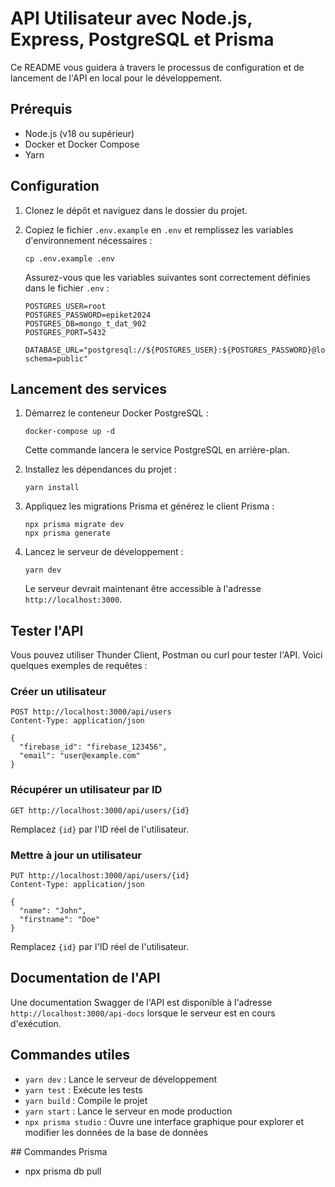 # API Utilisateur avec Node.js, Express, PostgreSQL et Prisma

Ce README vous guidera à travers le processus de configuration et de lancement de l'API en local pour le développement.

## Prérequis

- Node.js (v18 ou supérieur)
- Docker et Docker Compose
- Yarn 

## Configuration

1. Clonez le dépôt et naviguez dans le dossier du projet.

2. Copiez le fichier `.env.example` en `.env` et remplissez les variables d'environnement nécessaires :

   ```
   cp .env.example .env
   ```

   Assurez-vous que les variables suivantes sont correctement définies dans le fichier `.env` :

   ```
   POSTGRES_USER=root
   POSTGRES_PASSWORD=epiket2024
   POSTGRES_DB=mongo_t_dat_902
   POSTGRES_PORT=5432

   DATABASE_URL="postgresql://${POSTGRES_USER}:${POSTGRES_PASSWORD}@localhost:${POSTGRES_PORT}/${POSTGRES_DB}?schema=public"
   ```

## Lancement des services

1. Démarrez le conteneur Docker PostgreSQL :

   ```
   docker-compose up -d
   ```

   Cette commande lancera le service PostgreSQL en arrière-plan.

2. Installez les dépendances du projet :

   ```
   yarn install
   ```

3. Appliquez les migrations Prisma et générez le client Prisma :

   ```
   npx prisma migrate dev
   npx prisma generate
   ```

4. Lancez le serveur de développement :

   ```
   yarn dev
   ```

   Le serveur devrait maintenant être accessible à l'adresse `http://localhost:3000`.

## Tester l'API

Vous pouvez utiliser Thunder Client, Postman ou curl pour tester l'API. Voici quelques exemples de requêtes :

### Créer un utilisateur

```
POST http://localhost:3000/api/users
Content-Type: application/json

{
  "firebase_id": "firebase_123456",
  "email": "user@example.com"
}
```

### Récupérer un utilisateur par ID

```
GET http://localhost:3000/api/users/{id}
```
Remplacez `{id}` par l'ID réel de l'utilisateur.

### Mettre à jour un utilisateur

```
PUT http://localhost:3000/api/users/{id}
Content-Type: application/json

{
  "name": "John",
  "firstname": "Doe"
}
```
Remplacez `{id}` par l'ID réel de l'utilisateur.

## Documentation de l'API

Une documentation Swagger de l'API est disponible à l'adresse `http://localhost:3000/api-docs` lorsque le serveur est en cours d'exécution.

## Commandes utiles

- `yarn dev` : Lance le serveur de développement
- `yarn test` : Exécute les tests
- `yarn build` : Compile le projet
- `yarn start` : Lance le serveur en mode production
- `npx prisma studio` : Ouvre une interface graphique pour explorer et modifier les données de la base de données


## Commandes Prisma 

- npx prisma db pull